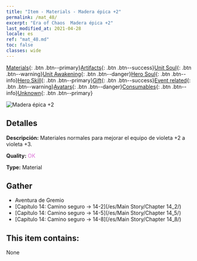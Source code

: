 ```yaml
---
title: "Item - Materials - Madera épica +2"
permalink: /mat_48/
excerpt: "Era of Chaos  Madera épica +2"
last_modified_at: 2021-04-28
locale: es
ref: "mat_48.md"
toc: false
classes: wide
---
```

 [Materials](/ItemsES/){: .btn .btn--primary}[Artifacts](/ItemsES/Artifacts/){: .btn .btn--success}[Unit Soul](/ItemsES/UnitSoul/){: .btn .btn--warning}[Unit Awakening](/ItemsES/UnitAwakening/){: .btn .btn--danger}[Hero Soul](/ItemsES/HeroSoul/){: .btn .btn--info}[Hero Skill](/ItemsES/HeroSkill/){: .btn .btn--primary}[Gift](/ItemsES/Gift/){: .btn .btn--success}[Event related](/ItemsES/Events/){: .btn .btn--warning}[Avatars](/ItemsES/Avatars/){: .btn .btn--danger}[Consumables](/ItemsES/Consumables/){: .btn .btn--info}[Unknown](/ItemsES/Unknown/){: .btn .btn--primary}

 ![Madera épica +2](/images/t/i_cailiao_mucai2.png)

## Detalles
 **Descripción:** Materiales normales para mejorar el equipo de violeta +2 a violeta +3.

 **Quality:** <span style="color: #DA70D6">OK</span>

 **Type:** Material

## Gather

*    Aventura de Gremio 
*    [Capítulo 14: Camino seguro -> 14-2](/es/Main Story/Chapter 14_2/) 
*    [Capítulo 14: Camino seguro -> 14-5](/es/Main Story/Chapter 14_5/) 
*    [Capítulo 14: Camino seguro -> 14-8](/es/Main Story/Chapter 14_8/) 

## This item contains:

  None

